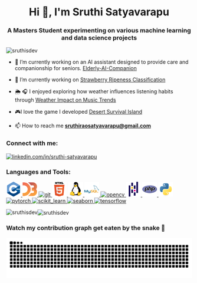 <h1 align="center">Hi 👋, I'm Sruthi Satyavarapu</h1>
<h3 align="center">A Masters Student experimenting on various machine learning and data science projects</h3>

<p align="left"> <img src="https://komarev.com/ghpvc/?username=sruthisdev&label=Profile%20views&color=0e75b6&style=flat" alt="sruthisdev" /> </p>

<!-- #<p align="left"> <a href="https://github.com/ryo-ma/github-profile-trophy"><img src="https://github-profile-trophy.vercel.app/?username=sruthisdev" alt="sruthisdev" /></a> </p> -->

- 🧓 I’m currently working on an AI assistant designed to provide care and companionship for seniors. [Elderly-AI-Companion](https://github.com/sruthisDev/AWS-Hackathon-Elderly-AI-Companion)

- 🍓 I’m currently working on [Strawberry Ripeness Classification](https://github.com/sruthisDev/Strawberry_Ripeness_Classification)

- 🌦️ 🎧 I enjoyed exploring how weather influences listening habits through [Weather Impact on Music Trends](https://github.com/sruthisDev/Weather-Impact-On-Music-Trends)

- 🎮I love the game I developed [Desert Survival Island](https://github.com/sruthisDev/Deserted-Island-Survival-Game)

- 📫 How to reach me **sruthiraosatyavarapu@gmail.com**

<h3 align="left">Connect with me:</h3>
<p align="left">
<a href="https://linkedin.com/in/sruthi-satyavarapu" target="blank"><img align="center" src="https://raw.githubusercontent.com/rahuldkjain/github-profile-readme-generator/master/src/images/icons/Social/linked-in-alt.svg" alt="linkedin.com/in/sruthi-satyavarapu" height="30" width="40" /></a>
</p>

<h3 align="left">Languages and Tools:</h3>
<p align="left"> <a href="https://www.w3schools.com/cpp/" target="_blank" rel="noreferrer"> <img src="https://raw.githubusercontent.com/devicons/devicon/master/icons/cplusplus/cplusplus-original.svg" alt="cplusplus" width="40" height="40"/> </a> <a href="https://d3js.org/" target="_blank" rel="noreferrer"> <img src="https://raw.githubusercontent.com/devicons/devicon/master/icons/d3js/d3js-original.svg" alt="d3js" width="40" height="40"/> </a> <a href="https://git-scm.com/" target="_blank" rel="noreferrer"> <img src="https://www.vectorlogo.zone/logos/git-scm/git-scm-icon.svg" alt="git" width="40" height="40"/> </a> <a href="https://www.w3.org/html/" target="_blank" rel="noreferrer"> <img src="https://raw.githubusercontent.com/devicons/devicon/master/icons/html5/html5-original-wordmark.svg" alt="html5" width="40" height="40"/> </a> <a href="https://www.linux.org/" target="_blank" rel="noreferrer"> <img src="https://raw.githubusercontent.com/devicons/devicon/master/icons/linux/linux-original.svg" alt="linux" width="40" height="40"/> </a> <a href="https://www.mysql.com/" target="_blank" rel="noreferrer"> <img src="https://raw.githubusercontent.com/devicons/devicon/master/icons/mysql/mysql-original-wordmark.svg" alt="mysql" width="40" height="40"/> </a> <a href="https://opencv.org/" target="_blank" rel="noreferrer"> <img src="https://www.vectorlogo.zone/logos/opencv/opencv-icon.svg" alt="opencv" width="40" height="40"/> </a> <a href="https://pandas.pydata.org/" target="_blank" rel="noreferrer"> <img src="https://raw.githubusercontent.com/devicons/devicon/2ae2a900d2f041da66e950e4d48052658d850630/icons/pandas/pandas-original.svg" alt="pandas" width="40" height="40"/> </a> <a href="https://www.php.net" target="_blank" rel="noreferrer"> <img src="https://raw.githubusercontent.com/devicons/devicon/master/icons/php/php-original.svg" alt="php" width="40" height="40"/> </a> <a href="https://www.python.org" target="_blank" rel="noreferrer"> <img src="https://raw.githubusercontent.com/devicons/devicon/master/icons/python/python-original.svg" alt="python" width="40" height="40"/> </a> <a href="https://pytorch.org/" target="_blank" rel="noreferrer"> <img src="https://www.vectorlogo.zone/logos/pytorch/pytorch-icon.svg" alt="pytorch" width="40" height="40"/> </a> <a href="https://reactjs.org/" target="_blank" rel="noreferrer"> </a> <a href="https://scikit-learn.org/" target="_blank" rel="noreferrer"> <img src="https://upload.wikimedia.org/wikipedia/commons/0/05/Scikit_learn_logo_small.svg" alt="scikit_learn" width="40" height="40"/> </a> <a href="https://seaborn.pydata.org/" target="_blank" rel="noreferrer"> <img src="https://seaborn.pydata.org/_images/logo-mark-lightbg.svg" alt="seaborn" width="40" height="40"/> </a> <a href="https://www.tensorflow.org" target="_blank" rel="noreferrer"> <img src="https://www.vectorlogo.zone/logos/tensorflow/tensorflow-icon.svg" alt="tensorflow" width="40" height="40"/> </a> </p>

<p><img align="left" src="https://github-readme-stats.vercel.app/api/top-langs?username=sruthisdev&show_icons=true&locale=en&layout=compact" alt="sruthisdev" /></p>

<!-- <p>&nbsp;<img align="center" src="https://github-readme-stats.vercel.app/api?username=sruthisdev&show_icons=true&locale=en" alt="sruthisdev" /></p> -->

<p><img align="center" src="https://github-readme-streak-stats.herokuapp.com/?user=sruthisdev&" alt="sruthisdev" /></p>


### Watch my contribution graph get eaten by the snake :snake:

<!-- platane/snk works, it just puts it on a new branch -->
![mishmanners snake gif](https://github.com/mishmanners/MishManners/blob/output/github-snake.svg)

<!---
sruthisDev/sruthisDev is a ✨ special ✨ repository because its `README.md` (this file) appears on your GitHub profile.
You can click the Preview link to take a look at your changes.
--->

